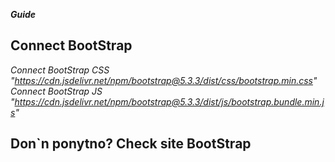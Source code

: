 ***Guide***

## Connect BootStrap
*Connect BootStrap CSS "https://cdn.jsdelivr.net/npm/bootstrap@5.3.3/dist/css/bootstrap.min.css"* <br>
*Connect BootStrap JS "https://cdn.jsdelivr.net/npm/bootstrap@5.3.3/dist/js/bootstrap.bundle.min.js"* <br>

## Don`n ponytno? Check site BootStrap